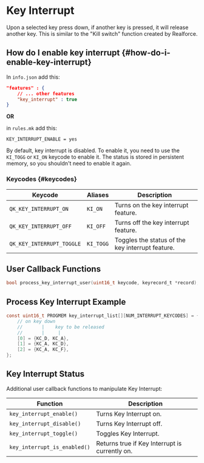 # Key Interrupt

Upon a selected key press down, if another key is pressed, it will release another key. This is similar to the "Kill switch" function created by Realforce.

## How do I enable key interrupt {#how-do-i-enable-key-interrupt}

In `info.json` add this:
```json
"features" : {
    // ... other features
    "key_interrupt" : true
}
```

**OR**

in `rules.mk` add this:
```make
KEY_INTERRUPT_ENABLE = yes
```

By default, key interrupt is disabled. To enable it, you need to use the `KI_TOGG` or `KI_ON` keycode to enable it. The status is stored in persistent memory, so you shouldn't need to enable it again.

### Keycodes {#keycodes}

|Keycode                  |Aliases  |Description                                     |
|-------------------------|---------|------------------------------------------------|
|`QK_KEY_INTERRUPT_ON`    |`KI_ON`  |Turns on the key interrupt feature.             |
|`QK_KEY_INTERRUPT_OFF`   |`KI_OFF` |Turns off the key interrupt feature.            |
|`QK_KEY_INTERRUPT_TOGGLE`|`KI_TOGG`|Toggles the status of the key interrupt feature.|

## User Callback Functions

```c
bool process_key_interrupt_user(uint16_t keycode, keyrecord_t *record);
```

## Process Key Interrupt Example

```c
const uint16_t PROGMEM key_interrupt_list[][NUM_INTERRUPT_KEYCODES] = {
    // on key down
    //       |    key to be released
    //       |     |
    [0] = {KC_D, KC_A},
    [1] = {KC_A, KC_D},
    [2] = {KC_A, KC_F},
};
```

## Key Interrupt Status

Additional user callback functions to manipulate Key Interrupt:

| Function                     | Description                                    |
|------------------------------|------------------------------------------------|
| `key_interrupt_enable()`     | Turns Key Interrupt on.                        |
| `key_interrupt_disable()`    | Turns Key Interrupt off.                       |
| `key_interrupt_toggle()`     | Toggles Key Interrupt.                         |
| `key_interrupt_is_enabled()` | Returns true if Key Interrupt is currently on. |
